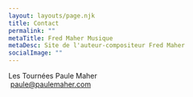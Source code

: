 ```yaml
---
layout: layouts/page.njk
title: Contact
permalink: ""
metaTitle: Fred Maher Musique
metaDesc: Site de l'auteur-compositeur Fred Maher
socialImage: ""
---
```

[](mailto:fredmahermusique@gmail.com)Les Tournées Paule Maher\
&nbsp;<a href="mailto:paule@paulemaher.com">paule@paulemaher.com</a>
